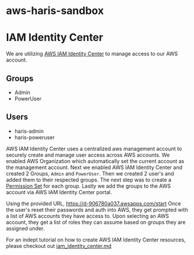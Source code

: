 # aws-haris-sandbox

# IAM Identity Center
We are utilizing [AWS IAM Identity Center](https://aws.amazon.com/iam/identity-center/) to manage access to our AWS account.

## Groups

* Admin
* PowerUser

## Users

* haris-admin
* haris-poweruser

AWS IAM Identity Center uses a centralized aws management account to securely create and manage user access across AWS accounts. We enabled AWS Organization which automatically set the current account as the management account. Next we enabled AWS IAM Identity Center and created 2 Groups, `Admin` and `PowerUser`. Then we created 2 user's and added them to their respected groups. The next step was to create a [Permission Set](https://docs.aws.amazon.com/singlesignon/latest/userguide/permissionsetsconcept.html) for each group. Lastly we add the groups to the AWS account via AWS IAM Identity Center portal.

Using the provided URL, https://d-906780a037.awsapps.com/start Once the user's reset their passwords and auth into AWS, they get prompted with a list of AWS accounts they have access to. Upon selecting an AWS account, they get a list of roles they can assume based on groups they are assigned under. 

For an indept tutorial on how to create AWS IAM Identity Center resources, please checkout out [iam_identity_center.md](docs/iam_identity_center.md)
